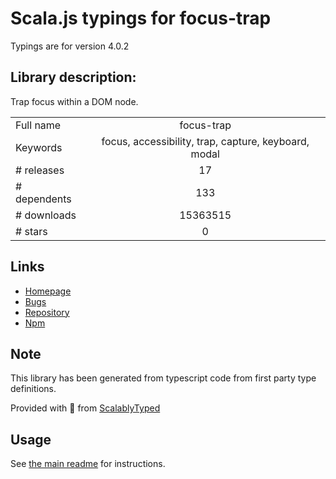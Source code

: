 
# Scala.js typings for focus-trap

Typings are for version 4.0.2

## Library description:
Trap focus within a DOM node.

|                    |                 |
| ------------------ | :-------------: |
| Full name          | focus-trap |
| Keywords           | focus, accessibility, trap, capture, keyboard, modal |
| # releases         | 17 |
| # dependents       | 133 |
| # downloads        | 15363515 |
| # stars            | 0 |

## Links
- [Homepage](https://github.com/focus-trap/focus-trap#readme)
- [Bugs](https://github.com/focus-trap/focus-trap/issues)
- [Repository](https://github.com/focus-trap/focus-trap)
- [Npm](https://www.npmjs.com/package/focus-trap)
    


## Note
This library has been generated from typescript code from first party type definitions.

Provided with :purple_heart: from [ScalablyTyped](https://github.com/oyvindberg/ScalablyTyped)

## Usage
See [the main readme](../../readme.md) for instructions.


